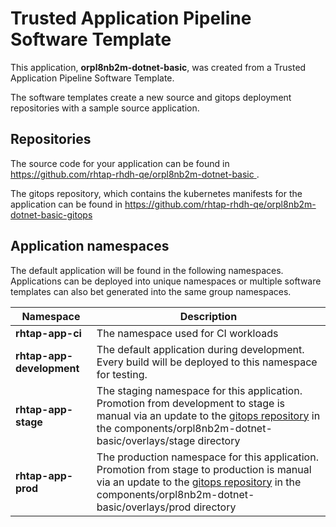 # Trusted Application Pipeline Software Template

This application, **orpl8nb2m-dotnet-basic**, was created from a Trusted Application Pipeline Software Template.

The software templates create a new source and gitops deployment repositories with a sample source application. 

## Repositories

The source code for your application can be found in [https://github.com/rhtap-rhdh-qe/orpl8nb2m-dotnet-basic ](https://github.com/rhtap-rhdh-qe/orpl8nb2m-dotnet-basic ).
 
The gitops repository, which contains the kubernetes manifests for the application can be found in 
[https://github.com/rhtap-rhdh-qe/orpl8nb2m-dotnet-basic-gitops ](https://github.com/rhtap-rhdh-qe/orpl8nb2m-dotnet-basic-gitops ) 

## Application namespaces 

The default application will be found in the following namespaces. Applications can be deployed into unique namespaces or multiple software templates can also bet generated into the same group namespaces.  

|  Namespace   |  Description   |  
| -------- | -------- |
| **rhtap-app-ci** | The namespace used for CI workloads |
| **rhtap-app-development** | The default application during development. Every build will be deployed to this namespace for testing. |
| **rhtap-app-stage** | The staging namespace for this application. Promotion from development to stage is manual via an update to the [gitops repository](https://github.com/rhtap-rhdh-qe/orpl8nb2m-dotnet-basic-gitops ) in the components/orpl8nb2m-dotnet-basic/overlays/stage directory |
| **rhtap-app-prod** | The production namespace for this application. Promotion from stage to production is manual via an update to the [gitops repository](https://github.com/rhtap-rhdh-qe/orpl8nb2m-dotnet-basic-gitops ) in the components/orpl8nb2m-dotnet-basic/overlays/prod directory |